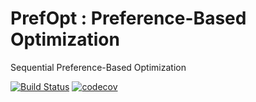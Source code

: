 # PrefOpt : Preference-Based Optimization
Sequential Preference-Based Optimization

[![Build Status](https://travis-ci.org/prefopt/prefopt.svg?branch=master)](https://travis-ci.org/prefopt/prefopt)
[![codecov](https://codecov.io/gh/prefopt/prefopt/branch/master/graph/badge.svg)](https://codecov.io/gh/prefopt/prefopt)
